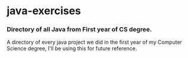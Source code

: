 # java-exercises

### Directory of all Java from First year of CS degree.

A directory of every java project we did in the first year of my Computer Science degree, I'll be using this for future reference.

